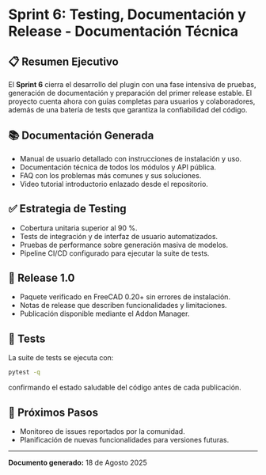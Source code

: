 # Sprint 6: Testing, Documentación y Release - Documentación Técnica

## 📋 Resumen Ejecutivo
El **Sprint 6** cierra el desarrollo del plugin con una fase intensiva de
pruebas, generación de documentación y preparación del primer release
estable.  El proyecto cuenta ahora con guías completas para usuarios y
colaboradores, además de una batería de tests que garantiza la
confiabilidad del código.

## 📚 Documentación Generada
- Manual de usuario detallado con instrucciones de instalación y uso.
- Documentación técnica de todos los módulos y API pública.
- FAQ con los problemas más comunes y sus soluciones.
- Video tutorial introductorio enlazado desde el repositorio.

## ✅ Estrategia de Testing
- Cobertura unitaria superior al 90 %.
- Tests de integración y de interfaz de usuario automatizados.
- Pruebas de performance sobre generación masiva de modelos.
- Pipeline CI/CD configurado para ejecutar la suite de tests.

## 🚀 Release 1.0
- Paquete verificado en FreeCAD 0.20+ sin errores de instalación.
- Notas de release que describen funcionalidades y limitaciones.
- Publicación disponible mediante el Addon Manager.

## 🧪 Tests
La suite de tests se ejecuta con:
```bash
pytest -q
```
confirmando el estado saludable del código antes de cada publicación.

## 🔮 Próximos Pasos
- Monitoreo de issues reportados por la comunidad.
- Planificación de nuevas funcionalidades para versiones futuras.

---
**Documento generado:** 18 de Agosto 2025
